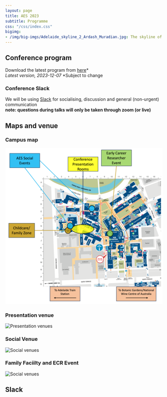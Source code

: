 ```yaml
---
layout: page
title: AES 2023
subtitle: Programme
css: "/css/index.css"
bigimg:
- /img/big-imgs/Adelaide_skyline_2_Ardash_Muradian.jpg: The skyline of Adelaide and the River Torrens (Ardash Muradian, 2022)
---
```



## Conference program

Download the latest program from [here](./docs/2023/2023_AES_conference_Program.pdf)*   
*Latest version, 2023-12-07*
*Subject to change

### Conference Slack
We will be using [Slack](https://join.slack.com/t/ausevo2023/shared_invite/zt-28ryturuo-HZBXfJQlCvloJuQ5FMHHfg) for socialising, discussion and general (non-urgent) communication    
**note: questions during talks will only be taken through zoom (or live)**  


## Maps and venue

### Campus map

![Campus Map](/img/2023_AES_4.png)


### Presentation venue

![Presentation venues](/img/2023_AES_3.png)

### Social Venue

![Social venues](/img/2023_AES_2.png)

### Family Faciilty and ECR Event

![Social venues](/img/2023_AES_1.png)


## Slack





<!-- **Vote [here](https://docs.google.com/forms/d/e/1FAIpQLScwivTcrZwlE8sWHbVckz1oGk2rh2V9Nyj4u5-oGvHZazKZ-w/viewform) for favourite 3-min talk.**  -->

